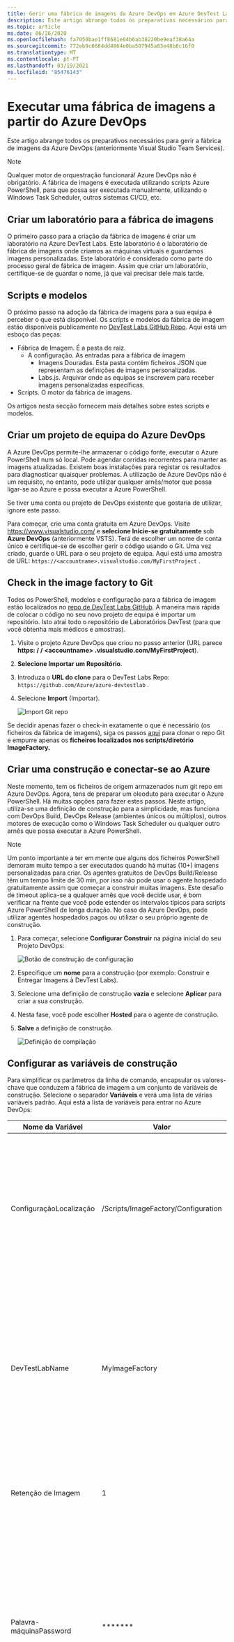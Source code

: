 ```yaml
---
title: Gerir uma fábrica de imagens da Azure DevOps em Azure DevTest Labs
description: Este artigo abrange todos os preparativos necessários para gerir a fábrica de imagens da Azure DevOps (anteriormente Visual Studio Team Services).
ms.topic: article
ms.date: 06/26/2020
ms.openlocfilehash: fa7050bae1ff8681e04b6ab38220be9eaf38a64a
ms.sourcegitcommit: 772eb9c6684dd4864e0ba507945a83e48b8c16f0
ms.translationtype: MT
ms.contentlocale: pt-PT
ms.lasthandoff: 03/19/2021
ms.locfileid: "85476143"
---
```

# <a name="run-an-image-factory-from-azure-devops"></a>Executar uma fábrica de imagens a partir do Azure DevOps
Este artigo abrange todos os preparativos necessários para gerir a fábrica de imagens da Azure DevOps (anteriormente Visual Studio Team Services).

> [!NOTE]
> Qualquer motor de orquestração funcionará! Azure DevOps não é obrigatório. A fábrica de imagens é executada utilizando scripts Azure PowerShell, para que possa ser executada manualmente, utilizando o Windows Task Scheduler, outros sistemas CI/CD, etc.

## <a name="create-a-lab-for-the-image-factory"></a>Criar um laboratório para a fábrica de imagens
O primeiro passo para a criação da fábrica de imagens é criar um laboratório na Azure DevTest Labs. Este laboratório é o laboratório de fábrica de imagens onde criamos as máquinas virtuais e guardamos imagens personalizadas. Este laboratório é considerado como parte do processo geral de fábrica de imagem. Assim que criar um laboratório, certifique-se de guardar o nome, já que vai precisar dele mais tarde.

## <a name="scripts-and-templates"></a>Scripts e modelos
O próximo passo na adoção da fábrica de imagens para a sua equipa é perceber o que está disponível. Os scripts e modelos da fábrica de imagem estão disponíveis publicamente no [DevTest Labs GitHub Repo](https://github.com/Azure/azure-devtestlab/tree/master/samples/DevTestLabs/Scripts/ImageFactory). Aqui está um esboço das peças:

- Fábrica de Imagem. É a pasta de raiz.
    - A configuração. As entradas para a fábrica de imagem
        - Imagens Douradas. Esta pasta contém ficheiros JSON que representam as definições de imagens personalizadas.
        - Labs.js. Arquivar onde as equipas se inscrevem para receber imagens personalizadas específicas.
- Scripts. O motor da fábrica de imagens.

Os artigos nesta secção fornecem mais detalhes sobre estes scripts e modelos.

## <a name="create-an-azure-devops-team-project"></a>Criar um projeto de equipa do Azure DevOps
A Azure DevOps permite-lhe armazenar o código fonte, executar o Azure PowerShell num só local. Pode agendar corridas recorrentes para manter as imagens atualizadas. Existem boas instalações para registar os resultados para diagnosticar quaisquer problemas.  A utilização de Azure DevOps não é um requisito, no entanto, pode utilizar qualquer arnês/motor que possa ligar-se ao Azure e possa executar a Azure PowerShell.

Se tiver uma conta ou projeto de DevOps existente que gostaria de utilizar, ignore este passo.

Para começar, crie uma conta gratuita em Azure DevOps. Visite https://www.visualstudio.com/ e **selecione Inicie-se gratuitamente** sob **Azure DevOps** (anteriormente VSTS). Terá de escolher um nome de conta único e certifique-se de escolher gerir o código usando o Git. Uma vez criado, guarde o URL para o seu projeto de equipa. Aqui está uma amostra de URL: `https://<accountname>.visualstudio.com/MyFirstProject` .

## <a name="check-in-the-image-factory-to-git"></a>Check in the image factory to Git
Todos os PowerShell, modelos e configuração para a fábrica de imagem estão localizados no [repo de DevTest Labs GitHub](https://github.com/Azure/azure-devtestlab/tree/master/samples/DevTestLabs/Scripts/ImageFactory). A maneira mais rápida de colocar o código no seu novo projeto de equipa é importar um repositório. Isto atrai todo o repositório de Laboratórios DevTest (para que você obtenha mais médicos e amostras).

1. Visite o projeto Azure DevOps que criou no passo anterior (URL parece **https: \/ / \<accountname> .visualstudio.com/MyFirstProject**).
2. **Selecione Importar um Repositório**.
3. Introduza o **URL do clone** para o DevTest Labs Repo: `https://github.com/Azure/azure-devtestlab` .
4. Selecione **Import** (Importar).

    ![Import Git repo](./media/set-up-devops-lab/import-git-repo.png)

Se decidir apenas fazer o check-in exatamente o que é necessário (os ficheiros da fábrica de imagens), siga os passos [aqui](https://www.visualstudio.com/en-us/docs/git/share-your-code-in-git-vs) para clonar o repo Git e empurre apenas os **ficheiros localizados nos scripts/diretório ImageFactory.**

## <a name="create-a-build-and-connect-to-azure"></a>Criar uma construção e conectar-se ao Azure
Neste momento, tem os ficheiros de origem armazenados num git repo em Azure DevOps. Agora, tens de preparar um oleoduto para executar o Azure PowerShell. Há muitas opções para fazer estes passos. Neste artigo, utiliza-se uma definição de construção para a simplicidade, mas funciona com DevOps Build, DevOps Release (ambientes únicos ou múltiplos), outros motores de execução como o Windows Task Scheduler ou qualquer outro arnês que possa executar a Azure PowerShell.

> [!NOTE]
> Um ponto importante a ter em mente que alguns dos ficheiros PowerShell demoram muito tempo a ser executados quando há muitas (10+) imagens personalizadas para criar. Os agentes gratuitos de DevOps Build/Release têm um tempo limite de 30 min, por isso não pode usar o agente hospedado gratuitamente assim que começar a construir muitas imagens. Este desafio de timeout aplica-se a qualquer arnês que você decide usar, é bom verificar na frente que você pode estender os intervalos típicos para scripts Azure PowerShell de longa duração. No caso da Azure DevOps, pode utilizar agentes hospedados pagos ou utilizar o seu próprio agente de construção.

1. Para começar, selecione **Configurar Construir** na página inicial do seu Projeto DevOps:

    ![Botão de construção de configuração](./media/set-up-devops-lab/setup-build-button.png)
2. Especifique um **nome** para a construção (por exemplo: Construir e Entregar Imagens à DevTest Labs).
3. Selecione uma definição de construção **vazia** e selecione **Aplicar** para criar a sua construção.
4. Nesta fase, você pode escolher **Hosted** para o agente de construção.
5. **Salve** a definição de construção.

    ![Definição de compilação](./media/set-up-devops-lab/build-definition.png)

## <a name="configure-the-build-variables"></a>Configurar as variáveis de construção
Para simplificar os parâmetros da linha de comando, encapsular os valores-chave que conduzem a fábrica de imagem a um conjunto de variáveis de construção. Selecione o separador **Variáveis** e verá uma lista de várias variáveis padrão. Aqui está a lista de variáveis para entrar no Azure DevOps:


| Nome da Variável | Valor | Notas |
| ------------- | ----- | ----- |
| ConfiguraçãoLocalização | /Scripts/ImageFactory/Configuration | Este é o caminho completo no repositório da pasta **de Configuração.** Se importou todo o repo acima, o valor para a esquerda está correto. Caso contrário, atualize para indicar a localização da Configuração. |
| DevTestLabName | MyImageFactory | O nome do laboratório em Azure DevTest Labs usado como fábrica para produzir imagens. Se não tem um, crie um. Certifique-se de que o Laboratório está na mesma subscrição a que o ponto final de serviço tem acesso. |
| Retenção de Imagem | 1 | O número de imagens que pretende guardar de cada tipo. Desafine o valor predefinido para 1. |
| Palavra-máquinaPassword | ******* | A senha de conta de administração incorporada para as máquinas virtuais. Esta é uma conta transitória, então certifique-se de que é segura. Selecione o pequeno ícone de bloqueio à direita para se certificar de que é uma corda segura. |
| Nome de MachineUser | ImageFactoryUser | O nome de utilizador da conta de administração incorporada para as máquinas virtuais. Esta é uma conta transitória. |
| StandardTimeoutMinutes | 30 | O tempo limite devemos esperar pelas operações regulares do Azure. |
| SubscriptionId |  0000000000-0000-0000-0000-0000000000000 | A identificação da subscrição onde o laboratório existe e a que o ponto final de serviço tem acesso. |
| VMSize | Standard_A3 | O tamanho da máquina virtual para usar para o passo **Criar.** Os VMs criados são transitórios. O tamanho deve ser o que está [habilitado para o laboratório.](devtest-lab-set-lab-policy.md) Confirme que há uma quota de [núcleos](../azure-resource-manager/management/azure-subscription-service-limits.md)de assinatura suficiente.

![Construir variáveis](./media/set-up-devops-lab/configure-build-variables.png)

## <a name="connect-to-azure"></a>Ligar ao Azure
O próximo passo é criar o diretor de serviço. Esta é uma identidade no Azure Ative Directory que permite ao agente de construção de DevOps operar em Azure em nome do utilizador. Para o configurar, comece por adicionar-lhe o primeiro Passo de Construção Azure PowerShell.

1. Selecione **Adicionar Tarefa**.
2. Procure **por Azure PowerShell**.
3. Assim que o encontrar, **selecione Adicionar** para adicionar a tarefa à construção. Quando o fizeres, verás que a tarefa aparece no lado esquerdo, tal como foi adicionado.

![Configurar o passo PowerShell](./media/set-up-devops-lab/set-up-powershell-step.png)

A maneira mais rápida de criar um diretor de serviço é deixar a Azure DevOps fazê-lo por nós.

1. Selecione a **tarefa** que adicionou.
2. Para **o tipo de ligação Azure**, escolha O Gestor de Recursos **Azure**.
3. Selecione o link **Gerir** para configurar o principal de serviço.

Para mais informações, consulte esta [publicação de blogue](https://devblogs.microsoft.com/devops/automating-azure-resource-group-deployment-using-a-service-principal-in-visual-studio-online-buildrelease-management/). Quando selecionar o link **Manage,** aterrará no lugar certo em DevOps (segunda imagem no post de blog) para configurar a ligação ao Azure. Certifique-se de escolher **o Ponto final do Serviço de Gestão de Recursos Azure** ao configurar isto.

## <a name="complete-the-build-task"></a>Complete a tarefa de construção
Se selecionar a tarefa de construção, verá todos os detalhes no painel certo que deve ser preenchido.

1. Primeiro, nomeie a tarefa de construção: **Criar Máquinas Virtuais**.
2. Escolha o **principal de serviço** que criou escolhendo o Gestor de Recursos **Azure**
3. Escolha o **ponto final** de serviço .
4. Para **Caminho do Script**, selecione **... (elipse)** à direita.
5. Navegue para **MakeGoldenImageVMs.ps1** roteiro.
6. Os parâmetros do script devem ser assim: `-ConfigurationLocation $(System.DefaultWorkingDirectory)$(ConfigurationLocation) -DevTestLabName $(DevTestLabName) -vmSize $(VMSize) -machineUserName $(MachineUserName) -machinePassword (ConvertTo-SecureString -string '$(MachinePassword)' -AsPlainText -Force) -StandardTimeoutMinutes $(StandardTimeoutMinutes)`

    ![Complete a definição de construção](./media/set-up-devops-lab/complete-build-definition.png)


## <a name="queue-the-build"></a>Fila da construção
Vamos verificar se tem tudo preparado corretamente, fazendo fila para uma nova construção. Enquanto a construção está em execução, mude para o [portal Azure](https://portal.azure.com) e selecione em **Todas as Máquinas Virtuais** no seu laboratório de fábrica de imagens para confirmar que tudo está a funcionar corretamente. Devias ver três máquinas virtuais a ser criadas no laboratório.

![VMs no laboratório](./media/set-up-devops-lab/vms-in-lab.png)

## <a name="next-steps"></a>Passos seguintes
O primeiro passo para a criação da fábrica de imagens com base na Azure DevTest Labs está completo. No próximo artigo da série, obtém-se os VMs generalizados e guardados para imagens personalizadas. Depois, distribui-os a todos os outros laboratórios. Veja o próximo artigo da série: [Guarde imagens personalizadas e distribua para vários laboratórios](image-factory-save-distribute-custom-images.md).
